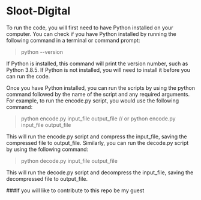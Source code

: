 # Sloot-Digital

To run the code, you will first need to have Python installed on your computer. 
You can check if you have Python installed by running the following command in a terminal or command prompt:

>python --version

If Python is installed, this command will print the version number, such as Python 3.8.5. If Python is not installed, 
you will need to install it before you can run the code.

Once you have Python installed, you can run the scripts by using the python command followed by the name of the script and any required arguments. 
For example, to run the encode.py script, you would use the following command: 

>python encode.py input_file 
>output_file // 
or 
>python encode.py input_file output_file

This will run the encode.py script and compress the input_file, saving the compressed file to output_file. 
Similarly, you can run the decode.py script by using the following command:

>python decode.py input_file output_file

This will run the decode.py script and decompress the input_file, saving the decompressed file to output_file.

###If you will like to contribute to this repo be my guest 
